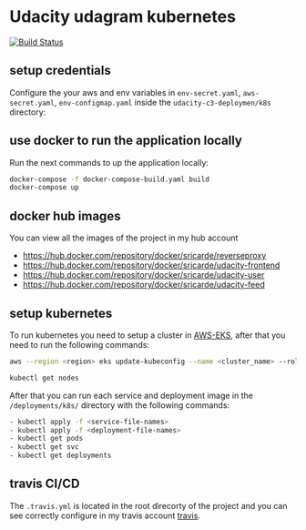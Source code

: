 # Udacity udagram kubernetes

[![Build Status](https://api.travis-ci.com/jsricarde/udacity-udagram-kubernetes.svg?branch=master)](https://travis-ci.com/github/jsricarde/udacity-udagram-kubernetes)

## setup credentials
Configure the your aws and env variables in `env-secret.yaml`, `aws-secret.yaml`, `env-configmap.yaml` inside the `udacity-c3-deploymen/k8s` directory:

## use docker to run the application locally
Run the next commands to up the application locally:

```bash
docker-compose -f docker-compose-build.yaml build
docker-compose up
```

## docker hub images
You can view all the images of the project in my hub account

- https://hub.docker.com/repository/docker/sricarde/reverseproxy
- https://hub.docker.com/repository/docker/sricarde/udacity-frontend
- https://hub.docker.com/repository/docker/sricarde/udacity-user
- https://hub.docker.com/repository/docker/sricarde/udacity-feed

## setup kubernetes
To run kubernetes you need to setup a cluster in [AWS-EKS], after that you need to run the following commands:
```bash
aws --region <region> eks update-kubeconfig --name <cluster_name> --role-arn arn:aws:iam::<aws_account_id>:role/<role_name>
```
```bash
kubectl get nodes
```

After that you can run each service and deployment image in the `/deployments/k8s/` directory with the following commands:

```bash
- kubectl apply -f <service-file-names>
- kubectl apply -f <deployment-file-names>
- kubectl get pods
- kubectl get svc
- kubectl get deployments
```

## travis CI/CD
The `.travis.yml` is located in the root direcorty of the project and you can see correctly configure in my travis account  [travis].


   [AWS-EKS]: <https://docs.aws.amazon.com/eks/latest/userguide/getting-started-console.html>
   [travis]: <https://travis-ci.com/github/jsricarde/udacity-udagram-kubernetes>
